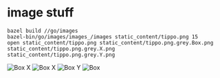 # image stuff

```shell
bazel build //go/images
bazel-bin/go/images/images_/images static_content/tippo.png 15
open static_content/tippo.png static_content/tippo.png.grey.Box.png static_content/tippo.png.grey.X.png static_content/tippo.png.grey.Y.png
```

![Box X](../../../../static_content/tippo.png.png)
![Box X](../../../../static_content/tippo.png.grey.X.png)
![Box Y](../../../../static_content/tippo.png.grey.Y.png)
![Box](../../../../static_content/tippo.png.grey.Box.png)
